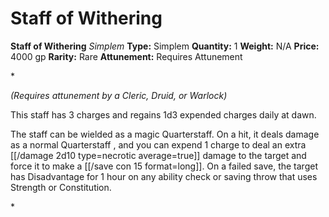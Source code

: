 # Staff of Withering

**Staff of Withering**
_Simplem_
**Type:** Simplem
**Quantity:** 1
**Weight:** N/A
**Price:** 4000 gp
**Rarity:** Rare
**Attunement:** Requires Attunement

*<div class="item-attunement"><i>(Requires attunement by a Cleric, Druid, or Warlock)</i><p>This staff has 3 charges and regains 1d3 expended charges daily at dawn.

The staff can be wielded as a magic Quarterstaff. On a hit, it deals damage as a normal Quarterstaff , and you can expend 1 charge to deal an extra  [[/damage 2d10 type=necrotic average=true]] damage to the target and force it to make a [[/save con 15 format=long]]. On a failed save, the target has Disadvantage for 1 hour on any ability check or saving throw that uses Strength or Constitution.</p>*